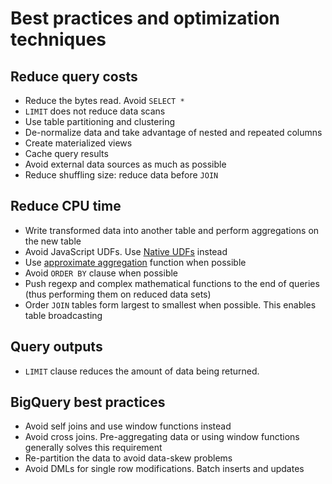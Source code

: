 # Best practices and optimization techniques

## Reduce query costs

- Reduce the bytes read. Avoid `SELECT *`
- `LIMIT` does not reduce data scans
- Use table partitioning and clustering
- De-normalize data and take advantage of nested and repeated columns
- Create materialized views
- Cache query results
- Avoid external data sources as much as possible
- Reduce shuffling size: reduce data before `JOIN`

## Reduce CPU time

- Write transformed data into another table and perform aggregations on the new table
- Avoid JavaScript UDFs. Use [Native UDFs](https://cloud.google.com/bigquery/docs/reference/standard-sql/user-defined-functions#sql-udf-structure) instead
- Use [approximate aggregation](https://cloud.google.com/bigquery/docs/reference/standard-sql/approximate_aggregate_functions) function when possible
- Avoid `ORDER BY` clause when possible
- Push regexp and complex mathematical functions to the end of queries (thus performing them on reduced data sets)
- Order `JOIN` tables form largest to smallest when possible. This enables table broadcasting

## Query outputs

- `LIMIT` clause reduces the amount of data being returned.

## BigQuery best practices

- Avoid self joins and use window functions instead
- Avoid cross joins. Pre-aggregating data or using window functions generally solves this requirement
- Re-partition the data to avoid data-skew problems
- Avoid DMLs for single row modifications. Batch inserts and updates

